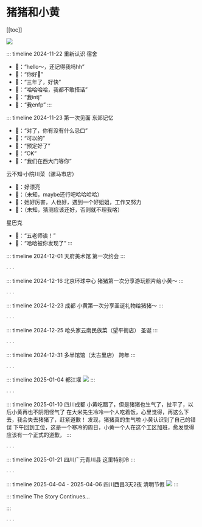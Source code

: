 
<EncryptedContent>
 
# 猪猪和小黄

[[toc]]

<Timer>
</Timer>

![](https://ameng000.oss-cn-chengdu.aliyuncs.com/vitepress-blog/20250202233725.png)

::: timeline 2024-11-22 重新认识
宿舍
  - 👨：“hello～，还记得我吗hh”
  - 👩：“你好👋”
  - 👨：“三年了，好快”
  - 👩：“哈哈哈哈，我都不敢搭话”
  - 👨：“我intj”
  - 👩：“我enfp”
:::

::: timeline 2024-11-23 第一次见面
东郊记忆
  - 👨：“对了，你有没有什么忌口”
  - 👩：“可以的”
  - 👨：“预定好了”
  - 👩：“OK”
  - 👩：“我们在西大门等你”  

云不知·小院川菜（骡马市店）  
  - 👨：好漂亮
  - 👩：（未知，maybe还行吧哈哈哈哈）
  - 👨：她好厉害，人也好，遇到一个好姐姐，工作又努力
  - 👩：（未知，猜测应该还好，否则就不理我咯）

星巴克
  - 👨：“五老师诶！”
  - 👩：“哈哈被你发现了”
:::

::: timeline 2024-12-01 天府美术馆 第一次约会
:::

·
·
·

::: timeline 2024-12-16 北京环球中心 猪猪第一次分享游玩照片给小黄～
:::

·
·
·

::: timeline 2024-12-23 成都 小黄第一次分享圣诞礼物给猪猪～
:::

·
·
·

::: timeline 2024-12-25 呛头家云南民族菜（望平街店） 圣诞
:::

·
·
·

::: timeline 2024-12-31 多半馆馆（太古里店） 跨年
:::

·
·
·

::: timeline 2025-01-04 都江堰
![](https://ameng000.oss-cn-chengdu.aliyuncs.com/vitepress-blog/20250226213055.png)
:::

·
·
·

::: timeline 2025-01-10 四川成都
  小黄吃醋了，但是猪猪也生气了，扯平了，以后小黄再也不阴阳怪气了
  在大米先生冷冷一个人吃着饭，心里觉得，再这么下去，我会失去猪猪了，赶紧道歉！
  发现，猪猪真的生气啦
  小黄认识到了自己的错误
  下午回到工位，这是一个寒冷的周日，小黄一个人在这个工区加班，愈发觉得应该有一个正式的道歉，
:::

·
·
·


::: timeline 2025-01-21 四川广元青川县
  这里特别冷
:::

·
·
·


::: timeline 2025-04-04 - 2025-04-06 四川西昌3天2夜 清明节假
  ![](https://ameng000.oss-cn-chengdu.aliyuncs.com/vitepress-blog/IMG_3596.png)
:::

::: timeline The Story Continues...

:::

·
·
·
<Timer>
</Timer>
</EncryptedContent>
